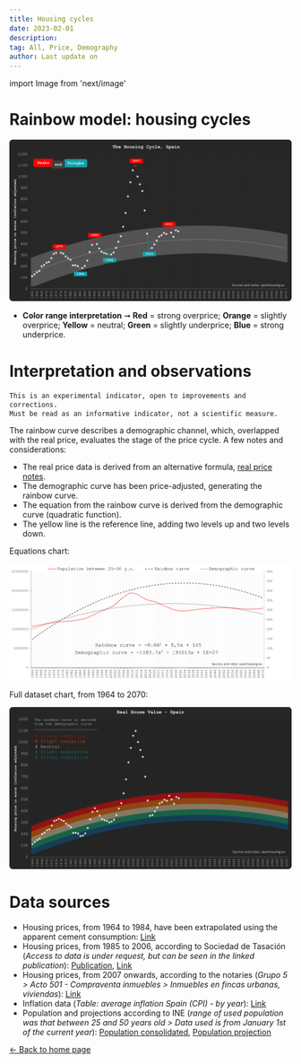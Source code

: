 ```yaml
---
title: Housing cycles
date: 2023-02-01
description:
tag: All, Price, Demography
author: Last update on
---
```


import Image from 'next/image'

# Rainbow model: housing cycles

[![Ciclos inmobiliarios](/images/rainbow.png)](/images/rainbow.png)

- **Color range interpretation** ➞ **Red** = strong overprice; **Orange** = slightly overprice; **Yellow** = neutral; **Green** = slightly underprice; **Blue** = strong underprice.

# Interpretation and observations

```
This is an experimental indicator, open to improvements and corrections.
Must be read as an informative indicator, not a scientific measure.
```

The rainbow curve describes a demographic channel, which, overlapped with the real price, evaluates the stage of the price cycle. A few notes and considerations:

- The real price data is derived from an alternative formula, [real price notes](realprice).
- The demographic curve has been price-adjusted, generating the rainbow curve.
- The equation from the rainbow curve is derived from the demographic curve (quadratic function).
- The yellow line is the reference line, adding two levels up and two levels down.

Equations chart:

[![Reload chart](/images/rainbowsource.png)](/images/rainbowsource.png)

Full dataset chart, from 1964 to 2070:

[![Reload chart](/images/rainbowmax.png)](/images/rainbowmax.png)

# Data sources

- Housing prices, from 1964 to 1984, have been extrapolated using the apparent cement consumption: [Link](https://tematicas.org/sintesis-economica/indicadores-de-produccion-y-demanda-nacional/consumo-aparente-de-cemento/)
- Housing prices, from 1985 to 2006, according to Sociedad de Tasación (_Access to data is under request, but can be seen in the linked publication_): [Publication](https://www.st-tasacion.es/ext/pdf/estudios/sep19/2-Evolucion_de_Precios_de_Vivienda.pdf), [Link](https://www.st-tasacion.es/informe-de-tendencias-digital/)
- Housing prices, from 2007 onwards, according to the notaries (_Grupo 5 > Acto 501 - Compraventa inmuebles > Inmuebles en fincas urbanas, viviendas_): [Link](http://www.notariado.org/liferay/web/cien/estadisticas-al-completo)
- Inflation data (_Table: average inflation Spain (CPI) - by year_): [Link](https://www.inflation.eu/en/inflation-rates/spain/historic-inflation/cpi-inflation-spain.aspx)
- Population and projections according to INE (_range of used population was that between 25 and 50 years old > Data used is from January 1st of the current year_): [Population consolidated](https://www.ine.es/dyngs/INEbase/en/operacion.htm?c=Estadistica_C&cid=1254736176951&menu=resultados&idp=1254735572981), [Population projection](https://www.ine.es/dyngs/INEbase/en/operacion.htm?c=Estadistica_C&cid=1254736176953&menu=resultados&idp=1254735572981)

<div class="meta-line"><a class="meta-back" href="/">← Back to home page</a></div>
